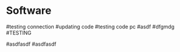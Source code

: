 # Software

#testing connection
#updating code
#testing code pc
#asdf
#dfgmdg
#TESTING

#asdfasdf
#asdfasdf
